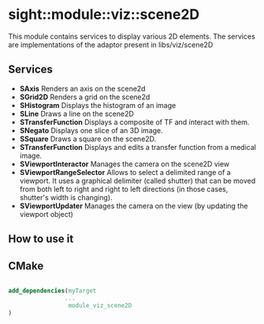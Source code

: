  # sight::module::viz::scene2D

This module contains services to display various 2D elements.
The services are implementations of the adaptor present in libs/viz/scene2D

## Services

- **SAxis**
  Renders an axis on the scene2d
- **SGrid2D**
  Renders a grid on the scene2d
- **SHistogram**
  Displays the histogram of an image
- **SLine**
  Draws a line on the scene2D
- **STransferFunction**
  Displays a composite of TF and interact with them.
- **SNegato**
  Displays one slice of an 3D image.
- **SSquare**
  Draws a square on the scene2D.
- **STransferFunction**
  Displays and edits a transfer function from a medical image.
- **SViewportInteractor**
  Manages the camera on the scene2D view
- **SViewportRangeSelector**
  Allows to select a delimited range of a viewport.
  It uses a graphical delimiter (called shutter) that can be moved from both left to right
  and right to left directions (in those cases, shutter's width is changing).
- **SViewportUpdater**
  Manages the camera on the view (by updating the viewport object)

## How to use it

## CMake

```cmake

add_dependencies(myTarget
                ...
                 module_viz_scene2D
)

```

